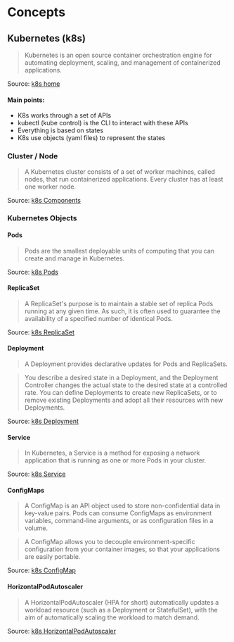 # Concepts

## Kubernetes (k8s)

> Kubernetes is an open source container orchestration engine for automating deployment, scaling, and management of containerized applications.

Source: [k8s home](https://kubernetes.io/docs/home/)

#### Main points:

- K8s works through a set of APIs
- kubectl (kube control) is the CLI to interact with these APIs
- Everything is based on states
- K8s use objects (yaml files) to represent the states

### Cluster / Node

> A Kubernetes cluster consists of a set of worker machines, called nodes, that run containerized applications. Every cluster has at least one worker node.

Source: [k8s Components](https://kubernetes.io/docs/concepts/overview/components/)

### Kubernetes Objects

#### Pods

> Pods are the smallest deployable units of computing that you can create and manage in Kubernetes.

Source: [k8s Pods](https://kubernetes.io/docs/concepts/workloads/pods/)

#### ReplicaSet

> A ReplicaSet's purpose is to maintain a stable set of replica Pods running at any given time. As such, it is often used to guarantee the availability of a specified number of identical Pods.

Source: [k8s ReplicaSet](https://kubernetes.io/docs/concepts/workloads/controllers/replicaset/)

#### Deployment

> A Deployment provides declarative updates for Pods and ReplicaSets.

> You describe a desired state in a Deployment, and the Deployment Controller changes the actual state to the desired state at a controlled rate. You can define Deployments to create new ReplicaSets, or to remove existing Deployments and adopt all their resources with new Deployments.

Source: [k8s Deployment](https://kubernetes.io/docs/concepts/workloads/controllers/deployment/)

#### Service

> In Kubernetes, a Service is a method for exposing a network application that is running as one or more Pods in your cluster.

Source: [k8s Service](https://kubernetes.io/docs/concepts/services-networking/service/)

#### ConfigMaps

> A ConfigMap is an API object used to store non-confidential data in key-value pairs. Pods can consume ConfigMaps as environment variables, command-line arguments, or as configuration files in a volume.

> A ConfigMap allows you to decouple environment-specific configuration from your container images, so that your applications are easily portable.

Source: [k8s ConfigMap](https://kubernetes.io/docs/concepts/configuration/configmap/)

#### HorizontalPodAutoscaler

> A HorizontalPodAutoscaler (HPA for short) automatically updates a workload resource (such as a Deployment or StatefulSet), with the aim of automatically scaling the workload to match demand.

Source: [k8s HorizontalPodAutoscaler](https://kubernetes.io/docs/tasks/run-application/horizontal-pod-autoscale-walkthrough/)
